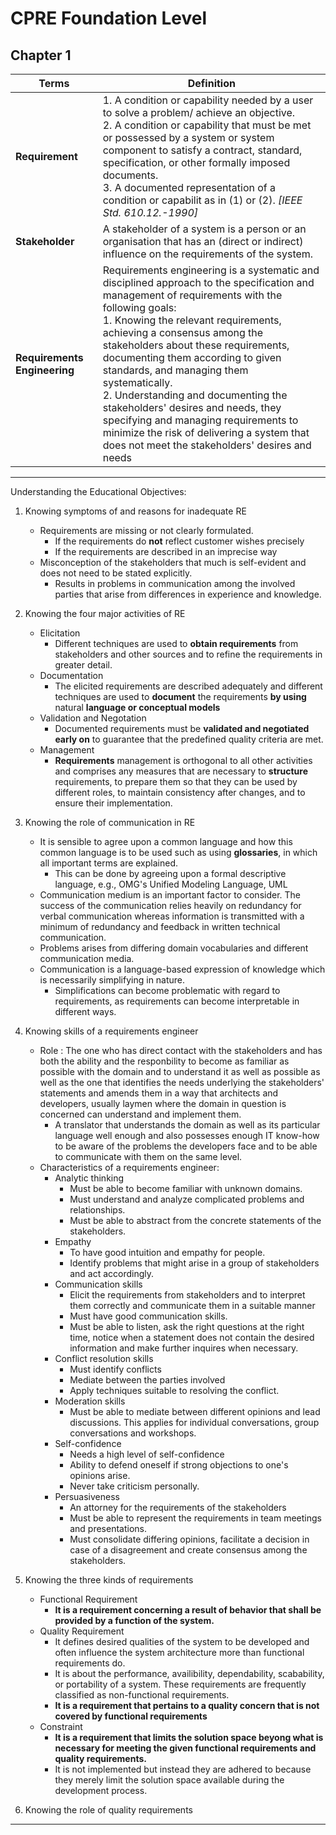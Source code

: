 CPRE Foundation Level
=====================

Chapter 1
---------
|Terms  | Definition  |
|-------|-------------|
|**Requirement**| 1.  A condition or capability needed by a user to solve a problem/ achieve an objective.  <br> 2. A condition or capability that must be met or possessed by a system or system component to satisfy a contract, standard, specification, or other formally imposed documents.  <br>3. A documented representation of a condition or capabilit as in (1) or (2). _[IEEE Std. 610.12.-1990]_|
|**Stakeholder**|A stakeholder of a system is a person or an organisation that has an (direct or indirect) influence on the requirements of the system.|
|**Requirements Engineering**|Requirements engineering is a systematic and disciplined approach to the specification and management of requirements with the following goals: <br> 1. Knowing the relevant requirements, achieving a consensus among the stakeholders about these requirements, documenting them according to given standards, and managing them systematically.  <br>2. Understanding and documenting the stakeholders' desires and needs, they specifying and managing requirements to minimize the risk of delivering a system that does not meet the stakeholders' desires and needs|
 
-------------------
Understanding the Educational Objectives:  

1. Knowing symptoms of and reasons for inadequate RE  
    * Requirements are missing or not clearly formulated.  
        + If the requirements do **not** reflect customer wishes precisely  
        + If the requirements are described in an imprecise way   
    * Misconception of the stakeholders that much is self-evident and does not need to be stated explicitly.  
        + Results in problems in communication among the involved parties that arise from differences in experience and knowledge.  
2. Knowing the four major activities of RE  
    * Elicitation  
        + Different techniques are used to **obtain requirements** from stakeholders and other sources and to refine the requirements in greater detail.
    * Documentation
        + The elicited requirements are described adequately and different techniques are used to **document** the requirements **by using** natural **language or conceptual models** 
    * Validation and Negotation
        + Documented requirements must be **validated and negotiated early on** to guarantee that the predefined quality criteria are met.
    * Management
        + **Requirements** management is orthogonal to all other activities and comprises any measures that are necessary to **structure** requirements, to prepare them so that they can be used by different roles, to maintain consistency after changes, and to ensure their implementation.                                  
3. Knowing the role of communication in RE 
    * It is sensible to agree upon a common language and how this common language is to be used such as using **glossaries**, in which all important terms are explained.
        + This can be done by agreeing upon a formal descriptive language, e.g., OMG's Unified Modeling Language, UML
    * Communication medium is an important factor to consider. The success of the communication relies heavily on redundancy for verbal communication whereas information is transmitted with a minimum of redundancy and feedback in written technical communication.
    * Problems arises from differing domain vocabularies and different communication media.
    * Communication is a language-based expression of knowledge which is necessarily simplifying in nature. 
        + Simplifications can become problematic with regard to requirements, as requirements can become interpretable in different ways.  
        
4. Knowing skills of a requirements engineer  
    * Role : The one who has direct contact with the stakeholders and has both the ability and the responbility to become as familiar as possible with the domain and to understand it as well as possible as well as the one that identifies the needs underlying the stakeholders' statements and amends them in a way that architects and developers, usually laymen where the domain in question is concerned can understand and implement them.
        + A translator that understands the domain as well as its particular language well enough and also possesses enough IT know-how to be aware of the problems the developers face and to be able to communicate with them on the same level.  
    * Characteristics of a requirements engineer:
        + Analytic thinking 
            - Must be able to become familiar with unknown domains.
            - Must understand and analyze complicated problems and relationships.
            - Must be able to abstract from the concrete statements of the stakeholders.
        + Empathy
            - To have good intuition and empathy for people.
            - Identify problems that might arise in a group of stakeholders and act accordingly.
        + Communication skills
            - Elicit the requirements from stakeholders and to interpret them correctly and communicate them in a suitable manner
            - Must have good communication skills.
            - Must be able to listen, ask the right questions at the right time, notice when a statement does not contain the desired information and make further inquires when necessary.
        + Conflict resolution skills
            - Must identify conflicts
            - Mediate between the parties involved
            - Apply techniques suitable to resolving the conflict.
        + Moderation skills
            - Must be able to mediate between different opinions and lead discussions. This applies for individual conversations, group conversations and workshops.
        + Self-confidence
            - Needs a high level of self-confidence
            - Ability to defend oneself if strong objections to one's opinions arise.
            - Never take criticism personally.
        + Persuasiveness
            - An attorney for the requirements of the stakeholders
            - Must be able to represent the requirements in team meetings and presentations.
            - Must consolidate differing opinions, facilitate a decision in case of a disagreement and create consensus among the stakeholders.
           
5. Knowing the three kinds of requirements
    * Functional Requirement
        + **It is a requirement concerning a result of behavior that shall be provided by a function of the system.**
    * Quality Requirement
        + It defines desired qualities of the system to be developed and often influence the system architecture more than functional requirements do.
        + It is about the performance, availibility, dependability, scabability, or portability of a system. These requirements are frequently classified as non-functional requirements.
        + **It is a requirement that pertains to a quality concern that is not covered by functional requirements**  
    * Constraint
        + **It is  a requirement that limits the solution space beyong what is necessary for meeting the given functional requirements and quality requirements.**
        + It is not implemented but instead they are adhered to because they merely limit the solution space available during the development process.              
6. Knowing the role of quality requirements  
  
-------------------